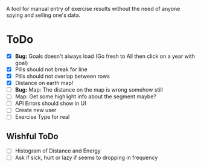 A tool for manual entry of exercise results without the need of anyone spying and selling one's data.

# ToDo

- [x] **Bug:** Goals doesn't always load (Go fresh to All then click on a year with goal)
- [x] Pills should not break for line
- [x] Pills should not overlap between rows
- [x] Distance on earth map!
- [ ] **Bug:** Map: The distance on the map is wrong somehow still
- [ ] Map: Get some highlight info about the segment maybe?
- [ ] API Errors should show in UI
- [ ] Create new user
- [ ] Exercise Type for real

## Wishful ToDo

- [ ] Histogram of Distance and Energy
- [ ] Ask if sick, hurt or lazy if seems to dropping in frequency
